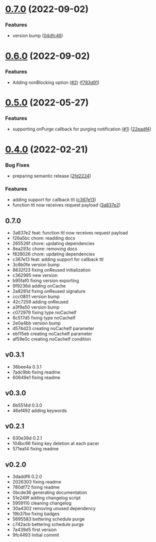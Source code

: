 # [0.7.0](https://github.com/codibre/remembered/compare/v0.6.0...v0.7.0) (2022-09-02)


### Features

* version bump ([04dfc46](https://github.com/codibre/remembered/commit/04dfc462d1e51474951d6c8824258da26c86cdb1))

# [0.6.0](https://github.com/codibre/remembered/compare/v0.5.0...v0.6.0) (2022-09-02)


### Features

* Adding nonBlocking option ([#2](https://github.com/codibre/remembered/issues/2)) ([f783d91](https://github.com/codibre/remembered/commit/f783d91fa606ddcf43c84856743dc63a3632c95c))

# [0.5.0](https://github.com/codibre/remembered/compare/v0.4.0...v0.5.0) (2022-05-27)


### Features

* supporting onPurge callback for purging notification ([#1](https://github.com/codibre/remembered/issues/1)) ([22eadf4](https://github.com/codibre/remembered/commit/22eadf4071856bd9be80af5db29a85a15b8552b2))

# [0.4.0](https://github.com/codibre/remembered/compare/v0.3.1...v0.4.0) (2022-02-21)


### Bug Fixes

* preparing semantic release ([2fd2224](https://github.com/codibre/remembered/commit/2fd22246356b19a8da4a80b2ac051166f606e3a4))


### Features

* adding support for callback ttl ([c367e13](https://github.com/codibre/remembered/commit/c367e13f6543e4d30dd0ded741a11681183c32ae))
* function ttl now receives request payload ([3a837e2](https://github.com/codibre/remembered/commit/3a837e2ca228cb2e60bbaac9e067c5f4551683df))

## 0.7.0
* 3a837e2 feat: function ttl now receives request payload
* f26a5bc chore: readding docs
* 265526f chore: updating dependencies
* 8ea293c chore: removing docs
* f828026 chore: updating dependencies
* c367e13 feat: adding support for callback ttl
* 3c6b0fe version bump
* 8632f23 fixing onReused initialization
* c362995 new version
* b95faf0 fixing version exporting
* 9f9236d adding onCache
* 2a8281d fixing onReused signature
* ccc0801 version bump
* 42c7259 adding onReused
* a3f9a50 version bump
* c072979 fixing type noCacheIf
* 8c517d5 fixing type noCacheIf
* 2e0a4bb version bump
* d574d23 creating noCacheIf parameter
* eb115eb creating noCacheIf parameter
* af59e0c creating noCacheIf condition
## v0.3.1
* 36bee4a 0.3.1
* 7adc9bb fixing readme
* 60649e1 fixing readme
## v0.3.0
* 6b5514d 0.3.0
* 46ef492 adding keywords
## v0.2.1
* 630e39d 0.2.1
* 104bc66 fixing key deletion at each pacer
* 571ea14 fixing readme
## v0.2.0
* 3daddf6 0.2.0
* 2026303 fixing readme
* 780df72 fixing readme
* 0bcde36 generating documentation
* 51e249f adding changelog script
* 5959110 cleaning changelog
* 30a4302 removing unused dependency
* 19b37be fixing badges
* 5695583 bettering schedule purge
* c742acb bettering schedule purge
* 7a439d5 first version
* 9fc4493 Initial commit
